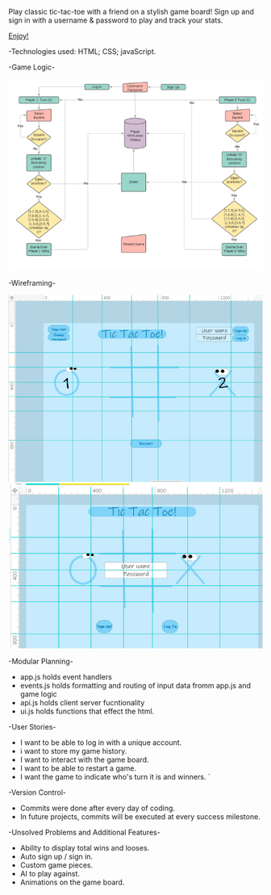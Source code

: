 Play classic tic-tac-toe with a friend on a stylish game board! 
Sign up and sign in with a username & password to play and track your stats. 

[Enjoy!](https://machopcodes.github.io/tic-tac-toe/)


-Technologies used: HTML; CSS; javaScript.


-Game Logic-


  ![alt text](https://github.com/MachopCodes/tic-tac-toe/blob/master/process%20flow%20chart.PNG "Logo Process flow chart")
  
  
-Wireframing-


  ![alt text](https://github.com/MachopCodes/tic-tac-toe/blob/master/Wireframe%20Auth.PNG "Logo Authorization Screen")
  ![alt text](https://github.com/MachopCodes/tic-tac-toe/blob/master/Wireframe%20Unauth.PNG "Logo Unauthorized Screen")
  

-Modular Planning-
  - app.js holds event handlers
  - events.js holds formatting and routing of input data fromm app.js and game logic
  - api.js holds client server fucntionality 
  - ui.js holds functions that effect the html. 


-User Stories-
  - I want to be able to log in with a unique account.
  - i want to store my game history. 
  - I want to interact with the game board.
  - I want to be able to restart a game.
  - I want the game to indicate who's turn it is and winners. `


-Version Control-
  - Commits were done after every day of coding. 
  - In future projects, commits will be executed at every success milestone. 

-Unsolved Problems and Additional Features-
  - Ability to display total wins and looses.
  - Auto sign up / sign in. 
  - Custom game pieces.
  - AI to play against.
  - Animations on the game board.
  


